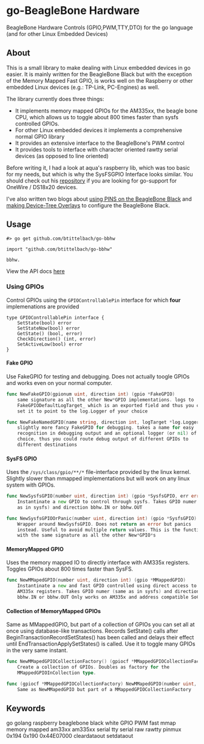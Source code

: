 go-BeagleBone Hardware
=======

BeagleBone Hardware Controls (GPIO,PWM,TTY,DTO) for the go language
(and for other Linux Embedded Devices)

## About

This is a small library to make dealing with Linux embedded devices in go easier.
It is mainly written for the BeagleBone Black but with the exception of the Memory Mapped Fast GPIO,
is works well on the Raspberry or other embedded Linux devices (e.g.: TP-Link, PC-Engines) as well.

The library currently does three things:

- It implements memory mapped GPIOs for the AM335xx, the beagle bone CPU, which allows us to toggle about 800 times faster than sysfs controlled GPIOs.
- For other Linux embedded devices it implements a comprehensive normal GPIO library
- It provides an extensive interface to the BeagleBone's PWM control
- It provides tools to interface with character oriented rawtty serial devices (as opposed to line oriented)

Before writing it, I had a look at aqua's raspberry lib, which was too basic for my needs,
but which is why the SysFSGPIO Interface looks similar. You should check out his [repository](https://github.com/aqua/raspberrypi)
if you are looking for go-support for OneWire / DS18x20 devices.

I've also written two blogs about [using PINS on the BeagleBone Black](http://kilobaser.com/blog/2014-07-15-beaglebone-black-gpios) and [making Device-Tree Overlays](http://kilobaser.com/blog/2014-07-28-beaglebone-black-devicetreeoverlay-generator) to configure the BeagleBone Black.

## Usage
```
#> go get github.com/btittelbach/go-bbhw
```

```
import "github.com/btittelbach/go-bbhw"

bbhw.
```

View the API docs [here](http://godoc.org/github.com/btittelbach/go-bbhw)



### Using GPIOs
Control GPIOs using the ```GPIOControllablePin``` interface for which **four** implemenations are provided

```golang
type GPIOControllablePin interface {
    SetState(bool) error
    SetStateNow(bool) error
    GetState() (bool, error)
    CheckDirection() (int, error)
    SetActiveLow(bool) error
}

```

#### Fake GPIO
Use FakeGPIO for testing and debugging. Does not actually toogle GPIOs and works even on your normal computer.

```go
func NewFakeGPIO(gpionum uint, direction int) (gpio *FakeGPIO)
    same signature as all the other New*GPIO implementations. logs to
    FakeGPIODefaultLogTarget_ which is an exported field and thus you can
    set it to point to the log.Logger of your choice

func NewFakeNamedGPIO(name string, direction int, logTarget *log.Logger) (gpio *FakeGPIO)
    slightly more fancy FakeGPIO for debugging. takes a name for easy
    recognition in debugging output and an optional logger (or nil) of your
    choice, thus you could route debug output of different GPIOs to
    different destinations

```

#### SysFS GPIO
Uses the ```/sys/class/gpio/**/*``` file-interface provided by the linux kernel.
Slightly slower than mmapped implementations but will work on any linux system with GPIOs.

```go
func NewSysfsGPIO(number uint, direction int) (gpio *SysfsGPIO, err error)
    Instantinate a new GPIO to control through sysfs. Takes GPIO numer (same
    as in sysfs) and direction bbhw.IN or bbhw.OUT

func NewSysfsGPIOOrPanic(number uint, direction int) (gpio *SysfsGPIO)
    Wrapper around NewSysfsGPIO. Does not return an error but panics
    instead. Useful to avoid multiple return values. This is the function
    with the same signature as all the other New*GPIO*s
```

#### MemoryMapped GPIO
Uses the memory mapped IO to directly interface with AM335x registers.
Toggles GPIOs about 800 times faster than SysFS.

```go
func NewMMapedGPIO(number uint, direction int) (gpio *MMappedGPIO)
    Instantinate a new and fast GPIO controlled using direct access to
    AM335x registers. Takes GPIO numer (same as in sysfs) and direction
    bbhw.IN or bbhw.OUT Only works on AM335x and address compatible SoCs
```

####  Collection of MemoryMapped GPIOs
Same as MMappedGPIO, but part of a collection of GPIOs you can set all at once using database-like transactions.
Records SetState() calls after BeginTransactionRecordSetStates() has been called and delays their effect until EndTransactionApplySetStates() is called. Use it to toggle many GPIOs in the very same instant.

```go
func NewMMapedGPIOCollectionFactory() (gpiocf *MMappedGPIOCollectionFactory)
    Create a collection of GPIOs. Doubles as factory for the
    MMappedGPIOInCollection type.

func (gpiocf *MMappedGPIOCollectionFactory) NewMMapedGPIO(number uint, direction int) (gpio *MMappedGPIOInCollection)
    Same as NewMMapedGPIO but part of a MMappedGPIOCollectionFactory
```
## Keywords
go golang raspberry beaglebone black white GPIO PWM fast mmap memory mapped am33xx am335xx serial tty serial raw rawtty pinmux 0x194 0x190 0x44E07000 cleardataout setdataout
